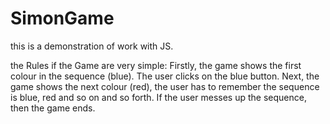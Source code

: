 # SimonGame
this is a demonstration of work with JS.

the Rules if the Game are very simple:
Firstly, the game shows the first colour in the sequence (blue). The user clicks on the blue button.
Next, the game shows the next colour (red), the user has to remember the sequence is blue, red and so on and so forth.
If the user messes up the sequence, then the game ends.
